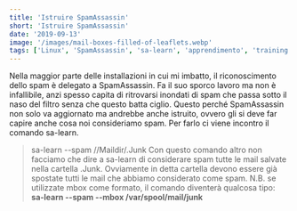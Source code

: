 ```yaml
---
title: 'Istruire SpamAssassin'
short: 'Istruire SpamAssassin'
date: '2019-09-13'
image: '/images/mail-boxes-filled-of-leaflets.webp'
tags: ['Linux', 'SpamAssassin', 'sa-learn', 'apprendimento', 'training']
---
```


Nella maggior parte delle installazioni in cui mi imbatto, il riconoscimento dello spam è delegato a SpamAssassin. Fa il suo sporco lavoro ma non è infallibile, anzi spesso capita di ritrovarsi inondati di spam che passa sotto il naso del filtro senza che questo batta ciglio.
Questo perché SpamAssassin non solo va aggiornato ma andrebbe anche istruito, ovvero gli si deve far capire anche cosa noi consideriamo spam.
Per farlo ci viene incontro il comando sa-learn.
>sa-learn --spam /<direcotry mail>/Maildir/.Junk
Con questo comando altro non facciamo che dire a sa-learn di considerare spam tutte le mail salvate nella cartella .Junk.
Ovviamente in detta cartella devono essere già spostate tutti le mail che abbiamo considerato come spam.
N.B. se utilizzate mbox come formato, il comando diventerà qualcosa tipo: **sa-learn --spam --mbox /var/spool/mail/junk**
